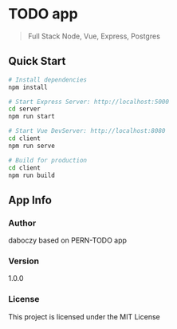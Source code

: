 # TODO app
> Full Stack Node, Vue, Express, Postgres

## Quick Start
```bash
# Install dependencies
npm install

# Start Express Server: http://localhost:5000
cd server
npm run start

# Start Vue DevServer: http://localhost:8080
cd client
npm run serve

# Build for production
cd client
npm run build
```

## App Info

### Author
daboczy based on PERN-TODO app


### Version
1.0.0

### License
This project is licensed under the MIT License


